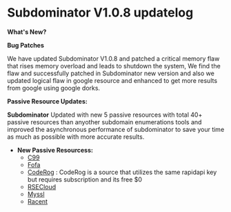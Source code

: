 # Subdominator V1.0.8 updatelog 

**What's New?**

**Bug Patches**

We have updated Subdominator V1.0.8 and patched a critical memory flaw that rises memory overload and leads to shutdown the system, We find the flaw
and successfully patched in Subdominator new version and also we updated logical flaw in google resource and enhanced to get more
results from google using google dorks.

**Passive Resource Updates:**

**Subdominator** Updated with new 5 passive resources with total 40+ passive resources than anyother subdomain enumerations tools 
and improved the asynchronous performance of subdominator to save your time as much as possible with more accurate results.


- **New Passive Resourcess:**
    - [C99](https://subdomainfinder.c99.nl/)
    - [Fofa](https://en.fofa.info/)
    - [CodeRog](https://rapidapi.com/coderog-coderog-default/api/subdomain-finder5/pricing) : CodeRog is a source that utilizes the same rapidapi key but requires subscription and its free $0
    - [RSECloud](https://rsecloud.com/search)
    - [Myssl](https://myssl.com)
    - [Racent](https://face.racent.com)